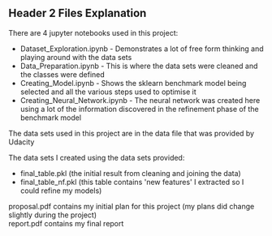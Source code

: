 ## Header 2 Files Explanation
There are 4 jupyter notebooks used in this project:
* Dataset\_Exploration.ipynb - Demonstrates a lot of free form thinking and playing around with the data sets
* Data\_Preparation.ipynb - This is where the data sets were cleaned and the classes were defined
* Creating\_Model.ipynb - Shows the sklearn benchmark model being selected and all the various steps used to optimise it
* Creating\_Neural\_Network.ipynb - The neural network was created here using a lot of the information discovered in the refinement phase of the benchmark model 

The data sets used in this project are in the data file that was provided by Udacity

The data sets I created using the data sets provided:
* final_table.pkl (the initial result from cleaning and joining the data)
* final_table_nf.pkl (this table contains 'new features' I extracted so I could refine my models)

proposal.pdf contains my initial plan for this project (my plans did change slightly during the project)  
report.pdf contains my final report
